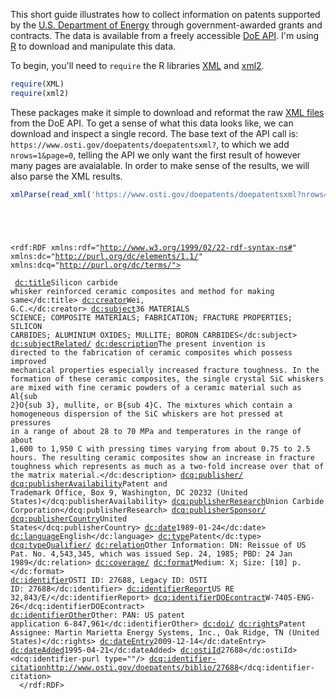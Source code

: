 This short guide illustrates how to collect information on patents supported by the <a href="https://energy.gov/" target="blank">U.S. Department of Energy</a> through government-awarded grants and contracts. The data is available from a freely accessible <a href="https://www.osti.gov/home/XMLServices.html" target = "blank">DoE API</a>. I'm using <a href="https://www.r-project.org/" target="blank">R</a> to download and manipulate this data. 

To begin, you'll need to <code>require</code> the R libraries <a href="https://cran.r-project.org/web/packages/XML/index.html" target = "blank">XML</a> and <a href="https://cran.r-project.org/web/packages/xml2/index.html" target="blank">xml2</a>. 

```r
require(XML)
require(xml2)
```

These packages make it simple to download and reformat the raw <a href="https://en.wikipedia.org/wiki/XML" target="blank">XML files</a> from the DoE API. To get a sense of what this data looks like, we can download and inspect a single record. The base text of the API call is: <code>ht<i></i>tps://ww<i></i>w.osti.g<i></i>ov/doepatents/doepatentsxml?</code>, to which we add <code>nrows=1&page=0</code>, telling the API we only want the first result of however many pages are avaialable. In order to make sense of the results, we will also parse the XML results.

```r
xmlParse(read_xml('https://www.osti.gov/doepatents/doepatentsxml?nrows=1&page=0'))
```
<pre-wrap><code>
<?xml version="1.0" encoding="UTF-8"?>
<rdf:RDF xmlns:rdf="http://www.w3.org/1999/02/22-rdf-syntax-ns#" xmlns:dc="http://purl.org/dc/elements/1.1/" xmlns:dcq="http://purl.org/dc/terms/">
  <records count="37220" morepages="true" start="1" end="1">
    <record rownumber="1">
      <dc:title>Silicon carbide whisker reinforced ceramic composites and method for making same</dc:title>
      <dc:creator>Wei, G.C.</dc:creator>
      <dc:subject>36 MATERIALS SCIENCE; COMPOSITE MATERIALS; FABRICATION; FRACTURE PROPERTIES; SILICON CARBIDES; ALUMINIUM OXIDES; MULLITE; BORON CARBIDES</dc:subject>
      <dc:subjectRelated/>
      <dc:description>The present invention is directed to the fabrication of ceramic composites which possess improved mechanical properties especially increased fracture toughness. In the formation of these ceramic composites, the single crystal SiC whiskers are mixed with fine ceramic powders of a ceramic material such as Al{sub 2}O{sub 3}, mullite, or B{sub 4}C. The mixtures which contain a homogeneous dispersion of the SiC whiskers are hot pressed at pressures in a range of about 28 to 70 MPa and temperatures in the range of about 1,600 to 1,950 C with pressing times varying from about 0.75 to 2.5 hours. The resulting ceramic composites show an increase in fracture toughness which represents as much as a two-fold increase over that of the matrix material.</dc:description>
      <dcq:publisher/>
      <dcq:publisherAvailability>Patent and Trademark Office, Box 9, Washington, DC 20232 (United States)</dcq:publisherAvailability>
      <dcq:publisherResearch>Union Carbide Corporation</dcq:publisherResearch>
      <dcq:publisherSponsor/>
      <dcq:publisherCountry>United States</dcq:publisherCountry>
      <dc:date>1989-01-24</dc:date>
      <dc:language>English</dc:language>
      <dc:type>Patent</dc:type>
      <dcq:typeQualifier/>
      <dc:relation>Other Information: DN: Reissue of US Pat. No. 4,543,345, which was issued Sep. 24, 1985; PBD: 24 Jan 1989</dc:relation>
      <dc:coverage/>
      <dc:format>Medium: X; Size: [10] p.</dc:format>
      <dc:identifier>OSTI ID: 27688, Legacy ID: OSTI ID: 27688</dc:identifier>
      <dc:identifierReport>US RE 32,843/E/</dc:identifierReport>
      <dcq:identifierDOEcontract>W-7405-ENG-26</dcq:identifierDOEcontract>
      <dc:identifierOther>Other: PAN: US patent application 6-847,961</dc:identifierOther>
      <dc:doi/>
      <dc:rights>Patent Assignee: Martin Marietta Energy Systems, Inc., Oak Ridge, TN (United States)</dc:rights>
      <dc:dateEntry>2009-12-14</dc:dateEntry>
      <dc:dateAdded>1995-04-21</dc:dateAdded>
      <dc:ostiId>27688</dc:ostiId>
      <dcq:identifier-purl type=""/>
      <dcq:identifier-citation>http://www.osti.gov/doepatents/biblio/27688</dcq:identifier-citation>
    </record>
  </records>
</rdf:RDF>
</code>
</pre-wrap>
